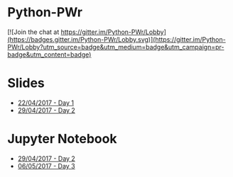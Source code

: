 # Python-PWr

[![Join the chat at https://gitter.im/Python-PWr/Lobby](https://badges.gitter.im/Python-PWr/Lobby.svg)](https://gitter.im/Python-PWr/Lobby?utm_source=badge&utm_medium=badge&utm_campaign=pr-badge&utm_content=badge)


# Slides

* [22/04/2017 - Day 1](https://drive.google.com/open?id=0BxcsLaaVrpXOVGg3ZXItZTZocm8)
* [29/04/2017 - Day 2](https://drive.google.com/open?id=0BxcsLaaVrpXOOEFTcmVWZThrVTQ)

# Jupyter Notebook
* [29/04/2017 - Day 2](christian_barra/Day2.ipynb)
* [06/05/2017 - Day 3](christian_barra/Day3.ipynb)
